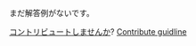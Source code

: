 
まだ解答例がないです。

[コントリビュートしませんか](https://github.com/BFEdev/BFE.dev-solutions/blob/main/problem/localStorage-with-expiration_ja.md)?  [Contribute guidline](https://github.com/BFEdev/BFE.dev-solutions#how-to-contribute)
